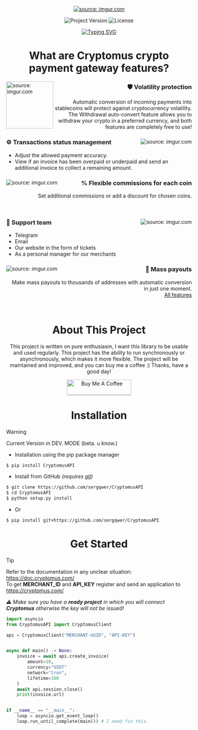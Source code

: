 <p align="center">
      <a href="https://imgur.com/osbyhki"><img src="https://i.imgur.com/osbyhki.png" title="source: imgur.com" /></a>
</p>

<p align="center">
    <img src="https://img.shields.io/badge/Version-1.0.1dev-blueviolet" alt="Project Version">
    <img src="https://img.shields.io/badge/License-MIT-success" alt="License">
</p>
<p align="center">
    <a href="https://git.io/typing-svg"><img src="https://readme-typing-svg.demolab.com?font=Fira+Code&pause=1000&color=0BE67A&center=true&vCenter=true&random=false&width=435&lines=Cryptomus;Crypto+Payment+Gateway" alt="Typing SVG" /></a>
</p>

<h1 align="center"> What are Cryptomus crypto payment gateway features?</h1>
<a href="https://imgur.com/f2PAMBG"><img src="https://i.imgur.com/f2PAMBG.png" title="source: imgur.com" width="128" height="128" align="left"/></a>
<div align="right">
  <h3>🛡 Volatility protection</h3>
  <p>
        Automatic conversion of incoming payments into stablecoins will protect against cryptocurrency volatility. <br/>
        The Withdrawal auto-convert feature allows you to withdraw your crypto in a preferred currency, and both features are completely free to use!
  </p>
</div>

<div>
  <a href="https://imgur.com/jFuoTL3"><img src="https://i.imgur.com/jFuoTL3.png" title="source: imgur.com" align="right"/></a>
  <h3>⚙ Transactions status management</h3>
  <ul>
    <li>Adjust the allowed payment accuracy.</li>
    <li>View if an invoice has been overpaid or underpaid and send an additional invoice to collect a remaining amount.</li>
  </ul>
</div>

<div align="right">
  <a href="https://imgur.com/E4hdG1q"><img src="https://i.imgur.com/E4hdG1q.png" title="source: imgur.com" align="left"/></a>
  <h3>% Flexible commissions for each coin</h3>
  <p>Set additional commissions or add a discount for chosen coins.</p>
</div><br/>

<div>
  <a href="https://imgur.com/XX4pNgu"><img src="https://i.imgur.com/XX4pNgu.png" title="source: imgur.com" align="right"/></a>
  <h3>💬 Support team</h3>
  <ul>
    <li>Telegram</li>
    <li>Email</li>
    <li>Our website in the form of tickets</li>
    <li>As a personal manager for our merchants</li>
  </ul>
</div>

<div align="right">
  <a href="https://imgur.com/mbJvIPu"><img src="https://i.imgur.com/mbJvIPu.png" title="source: imgur.com" align="left"/></a>
  <h3>📄 Mass payouts</h3>
  <p>
        Make mass payouts to thousands of addresses with automatic conversion in just one moment. <br/>
        <a href="https://cryptomus.com/processing">All features</a>
  </p>
</div><br/>

<h1 align="center">About This Project</h1>
<p align="center">
This project is written on pure enthusiasm, I want this library to be usable and used regularly. This project has the ability to run synchronously or asynchronously, which makes it more flexible.
The project will be maintained and improved, and you can buy me a coffee :)
Thanks, have a good day!
</p>

<div align="center">
      <a href="https://www.buymeacoffee.com/fsoky" target="_blank"><img src="https://www.buymeacoffee.com/assets/img/custom_images/orange_img.png" alt="Buy Me A Coffee" style="height: 41px !important;width: 174px !important;box-shadow: 0px 3px 2px 0px rgba(190, 190, 190, 0.5) !important;-webkit-box-shadow: 0px 3px 2px 0px rgba(190, 190, 190, 0.5) !important;"></a>
</div>

<h1 align="center">Installation</h1>

> [!WARNING]
> Current Version in DEV. MODE (beta. u know.)

- Installation using the pip package manager
```bash
$ pip install CryptomusAPI
```
- Install from GitHub *(requires [git](https://git-scm.com/downloads))*
```bash
$ git clone https://github.com/sergqwer/CryptomusAPI
$ cd CryptomusAPI
$ python setup.py install
```
- Or
```bash
$ pip install git+https://github.com/sergqwer/CryptomusAPI
```

<h1 align="center">Get Started</h1>

> [!TIP]
> Refer to the documentation in any unclear situation: https://doc.cryptomus.com/ \
> To get **MERCHANT_ID** and **API_KEY** register and send an application to https://cryptomus.com/
> 
> _⚠ Make sure you have a **ready project** in which you will connect **Cryptomus** otherwise the key will not be issued!_

```python
import asyncio
from CryptomusAPI import CryptomusClient

api = CryptomusClient("MERCHANT-UUID", "API-KEY")


async def main() -> None:
    invoice = await api.create_invoice(
        amount=10,
        currency="USDT"
        network="tron",
        lifetime=300
    )
    await api.session.close()
    print(invoice.url)


if __name__ == "__main__":
    loop = asyncio.get_event_loop()
    loop.run_until_complete(main()) # I need fix this.

